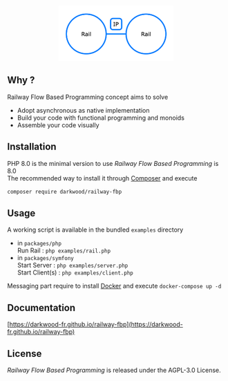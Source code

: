 <p align="center">
  <a href="https://github.com/darkwood-fr/railway-fbp">
    <img src="docs/theme/images/concept.png" width="auto" height="128px" alt="Railway Flow Based Programming">
  </a>
</p>

## Why ?

Railway Flow Based Programming concept aims to solve

- Adopt asynchronous as native implementation
- Build your code with functional programming and monoids
- Assemble your code visually

## Installation

PHP 8.0 is the minimal version to use _Railway Flow Based Programming_ is 8.0  
The recommended way to install it through [Composer](http://getcomposer.org/) and execute

```bash
composer require darkwood/railway-fbp
```

## Usage

A working script is available in the bundled `examples` directory

- in `packages/php`  
  Run Rail : `php examples/rail.php`
- in `packages/symfony`  
  Start Server : `php examples/server.php`  
  Start Client(s) : `php examples/client.php`

Messaging part require to install [Docker](https://www.docker.com) and execute `docker-compose up -d`

## Documentation

[https://darkwood-fr.github.io/railway-fbp](https://darkwood-fr.github.io/railway-fbp)

## License

_Railway Flow Based Programming_ is released under the AGPL-3.0 License.
